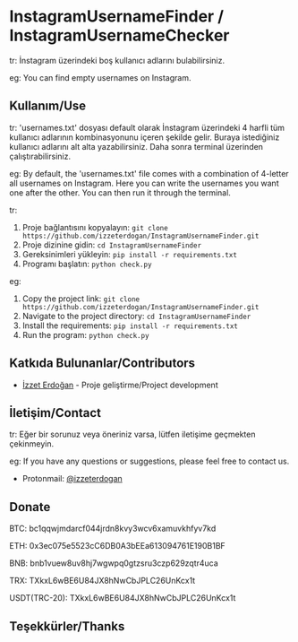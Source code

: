 # InstagramUsernameFinder / InstagramUsernameChecker

tr: İnstagram üzerindeki boş kullanıcı adlarını bulabilirsiniz.

eg: You can find empty usernames on Instagram.


## Kullanım/Use

tr: 'usernames.txt' dosyası default olarak İnstagram üzerindeki 4 harfli tüm kullanıcı adlarının kombinasyonunu içeren şekilde gelir. Buraya istediğiniz kullanıcı adlarını alt alta yazabilirsiniz. Daha sonra terminal üzerinden çalıştırabilirsiniz.

eg: By default, the 'usernames.txt' file comes with a combination of 4-letter all usernames on Instagram. Here you can write the usernames you want one after the other. You can then run it through the terminal.

tr:
1. Proje bağlantısını kopyalayın: `git clone https://github.com/izzeterdogan/InstagramUsernameFinder.git`
2. Proje dizinine gidin: `cd InstagramUsernameFinder`
3. Gereksinimleri yükleyin: `pip install -r requirements.txt`
4. Programı başlatın: `python check.py`

eg:
1. Copy the project link: `git clone https://github.com/izzeterdogan/InstagramUsernameFinder.git`
2. Navigate to the project directory: `cd InstagramUsernameFinder`
3. Install the requirements: `pip install -r requirements.txt`
4. Run the program: `python check.py`


## Katkıda Bulunanlar/Contributors

- [İzzet Erdoğan](https://github.com/izzeterdogan/) - Proje geliştirme/Project development


## İletişim/Contact

tr: Eğer bir sorunuz veya öneriniz varsa, lütfen iletişime geçmekten çekinmeyin.

eg: If you have any questions or suggestions, please feel free to contact us.

- Protonmail: [@izzeterdogan](https://mailto:izzeterdogan@protonmail.com)

## Donate

BTC: bc1qqwjmdarcf044jrdn8kvy3wcv6xamuvkhfyv7kd

ETH: 0x3ec075e5523cC6DB0A3bEEa613094761E190B1BF

BNB: bnb1vuew8uv8hj7wgwpq0gtzsru3czp629zqtr4uca

TRX: TXkxL6wBE6U84JX8hNwCbJPLC26UnKcx1t

USDT(TRC-20): TXkxL6wBE6U84JX8hNwCbJPLC26UnKcx1t

## Teşekkürler/Thanks
